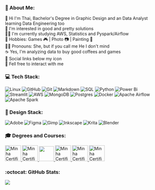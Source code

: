 ### 💫 About Me:
👋 Hi I'm Thai, Bachelor's Degree in Graphic Design and an Data Analyst learning Data Engineering too <br>👀 I'm interested in good and pretty solutions<br>👨‍💻 I'm currently studying AWS, Statistics  and Pyspark/Airflow <br>💞️ Hobbies: Games 🎮 | Photo 📷 | Painting 🎨<br>💁‍♀️ Pronouns: She, but if you call me He I don't mind<br>☕ Yes, I'm analyzing data to buy good coffees and games<br>🔗 Social links below my icon<br>💬 Fell free to interact with me


### 💻 Tech Stack:
 ![Linux](https://img.shields.io/badge/Linux-F2C811?style=flat-square&logo=linux&logoColor=black) ![GitHub](https://img.shields.io/badge/Github-%23121011.svg?style=flat-square&logo=github&logoColor=white) ![Git](https://img.shields.io/badge/Git-%23F05033.svg?style=flat-square&logo=git&logoColor=white) ![Markdown](https://img.shields.io/badge/Markdown-%23000000.svg?style=flat-square&logo=markdown&logoColor=white) ![SQL](https://img.shields.io/badge/SQL-%23FF9900.svg?style=flat-square&logo=sql&logoColor=white) ![Python](https://img.shields.io/badge/Python-3670A0?style=flat-square&logo=python&logoColor=ffdd54) ![Power Bi](https://img.shields.io/badge/Power_Bi-F2C811?style=flat-square&logo=powerbi&logoColor=black) ![Streamlit](https://img.shields.io/badge/Streamlit-%23FE4B4B.svg?style=flat-square&logo=streamlit&logoColor=white) ![AWS](https://img.shields.io/badge/AWS-%23FF9900.svg?style=flat-square&logo=amazon-aws&logoColor=white) ![MongoDB](https://img.shields.io/badge/MongoDB-%234ea94b.svg?style=flat-square&logo=mongodb&logoColor=white) ![Postgres](https://img.shields.io/badge/Postgres-%23316192.svg?style=flat-square&logo=postgresql&logoColor=white) ![Docker](https://img.shields.io/badge/Docker-%230db7ed.svg?style=flat-square&logo=docker&logoColor=white) ![Apache Airflow](https://img.shields.io/badge/Apache%20Airflow-017CEE?style=flat-square&logo=Apache%20Airflow&logoColor=white) ![Apache Spark](https://img.shields.io/badge/Apache%20Spark-FDEE21?style=flat-square&logo=apachespark&logoColor=black)

### 🎨 Design Stack:
![Adobe](https://img.shields.io/badge/Adobe-%23FF0000.svg?style=flat-square&logo=adobe&logoColor=white) ![Figma](https://img.shields.io/badge/Figma-%23F24E1E.svg?style=flat-square&logo=figma&logoColor=white) ![Gimp](https://img.shields.io/badge/Gimp-657D8B?style=flat-square&logo=gimp&logoColor=FFFFFF) ![Inkscape](https://img.shields.io/badge/Inkscape-e0e0e0?style=flat-square&logo=inkscape&logoColor=080A13) ![Krita](https://img.shields.io/badge/Krita-203759?style=flat-square&logo=krita&logoColor=EEF37B) ![Blender](https://img.shields.io/badge/Blender-%23F5792A.svg?style=flat-square&logo=blender&logoColor=white)



### 🎓 Degrees and Courses:

<a href="https://www.unifacs.br/graduacao/design-2/">
    <img src="https://media.licdn.com/dms/image/v2/C4D0BAQFhtBTLwrqQTA/company-logo_200_200/company-logo_200_200/0/1630536673822/universidade_salvador_logo?e=1751500800&v=beta&t=iQZwN5x9cR7qX3YXA5ZuZ7JC-iVJxhWBADW_5eB_UdE" alt="Minha Certificação" width="52"/>
  <a href="https://www.credential.net/e3355f33-2033-4454-acc5-2ce1bb950bff">
    <img src="https://avatars.githubusercontent.com/u/7280695?s=200&v=4" alt="Minha Certificação" width="52"/>
<a href="https://www.credly.com/users/thaise-oliveira-">
    <img src="https://www.gmetrix.com/Images/Photos/AWS/AWSLogo1.png" width="49"/>
  <a href="https://www.linkedin.com/in/thaise-oliveira-/details/certifications/1744401577095/single-media-viewer/?profileId=ACoAAEfmuy0BYaK5HLpyu0aUqcZZiftnEg50qnY">
    <img src="https://avatars.githubusercontent.com/u/73475298?s=200&v=4" alt="Minha Certificação" width="52"/>
  <a href="https://salvador.unifelonline.com.br/course/index.php?lang=pt_br">
    <img src="https://yt3.googleusercontent.com/hF3HbL5sjp-9c6DP66zHyjduF6u5W-zhEp7R9Z5-p865fHD9HhfHnQnXYnvezb7qLKl15JGKcA=s160-c-k-c0x00ffffff-no-rj" alt="Minha Certificação" width="52"/>
<a href="https://www.coursera.org/learn/stanford-statistics">
    <img src="https://d3njjcbhbojbot.cloudfront.net/api/utilities/v1/imageproxy/http://coursera-university-assets.s3.amazonaws.com/e8/7cc3d09d3f11e698dfff46d35f2da1/Stanford_Coursera_Logo.png?auto=format%2Ccompress&dpr=1&w=56px&h=56px&auto=format%2Ccompress&dpr=2" alt="Minha Certificação" width="52"/> 
  

</a>

  
### :octocat: GitHub Stats:
![](https://github-readme-stats.vercel.app/api?username=2code4coffee&theme=gruvbox&hide_border=false&include_all_commits=false&count_private=false)


<!-- Created with GPRM Help ( https://gprm.itsvg.in ) -->


